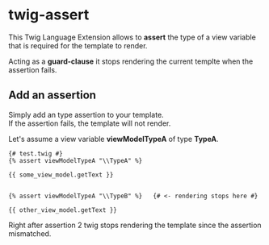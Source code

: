 # twig-assert
This Twig Language Extension allows to **assert** the type of a view variable that is required for the template to render.

Acting as a **guard-clause** it stops rendering the current templte when the assertion fails.

## Add an assertion
Simply add an type assertion to your template.  
If the assertion fails, the template will not render.

Let's assume a view variable **viewModelTypeA** of type **TypeA**.
```twig
{# test.twig #}
{% assert viewModelTypeA "\\TypeA" %}

{{ some_view_model.getText }}     


{% assert viewModelTypeA "\\TypeB" %}   {# <- rendering stops here #}

{{ other_view_model.getText }}    

```
Right after assertion 2 twig stops rendering the template since the assertion mismatched.
